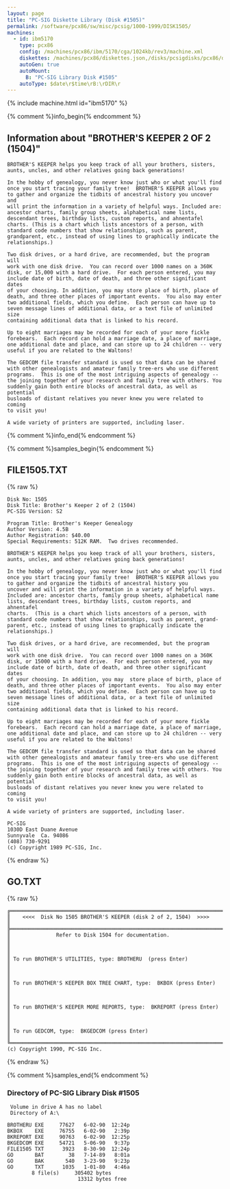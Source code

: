 ```yaml
---
layout: page
title: "PC-SIG Diskette Library (Disk #1505)"
permalink: /software/pcx86/sw/misc/pcsig/1000-1999/DISK1505/
machines:
  - id: ibm5170
    type: pcx86
    config: /machines/pcx86/ibm/5170/cga/1024kb/rev3/machine.xml
    diskettes: /machines/pcx86/diskettes.json,/disks/pcsigdisks/pcx86/diskettes.json
    autoGen: true
    autoMount:
      B: "PC-SIG Library Disk #1505"
    autoType: $date\r$time\rB:\rDIR\r
---
```


{% include machine.html id="ibm5170" %}

{% comment %}info_begin{% endcomment %}

## Information about "BROTHER'S KEEPER 2 OF 2 (1504)"

    BROTHER'S KEEPER helps you keep track of all your brothers, sisters,
    aunts, uncles, and other relatives going back generations!
    
    In the hobby of genealogy, you never know just who or what you'll find
    once you start tracing your family tree!  BROTHER'S KEEPER allows you
    to gather and organize the tidbits of ancestral history you uncover and
    will print the information in a variety of helpful ways. Included are:
    ancestor charts, family group sheets, alphabetical name lists,
    descendant trees, birthday lists, custom reports, and ahnentafel
    charts. (This is a chart which lists ancestors of a person, with
    standard code numbers that show relationships, such as parent,
    grandparent, etc., instead of using lines to graphically indicate the
    relationships.)
    
    Two disk drives, or a hard drive, are recommended, but the program will
    work with one disk drive.  You can record over 1000 names on a 360K
    disk, or 15,000 with a hard drive.  For each person entered, you may
    include date of birth, date of death, and three other significant dates
    of your choosing. In addition, you may store place of birth, place of
    death, and three other places of important events.  You also may enter
    two additional fields, which you define.  Each person can have up to
    seven message lines of additional data, or a text file of unlimited size
    containing additional data that is linked to his record.
    
    Up to eight marriages may be recorded for each of your more fickle
    forebears.  Each record can hold a marriage date, a place of marriage,
    one additional date and place, and can store up to 24 children -- very
    useful if you are related to the Waltons!
    
    The GEDCOM file transfer standard is used so that data can be shared
    with other genealogists and amateur family tree-ers who use different
    programs.  This is one of the most intriguing aspects of genealogy --
    the joining together of your research and family tree with others. You
    suddenly gain both entire blocks of ancestral data, as well as potential
    busloads of distant relatives you never knew you were related to coming
    to visit you!
    
    A wide variety of printers are supported, including laser.
{% comment %}info_end{% endcomment %}

{% comment %}samples_begin{% endcomment %}

## FILE1505.TXT

{% raw %}
```
Disk No: 1505                                                           
Disk Title: Brother's Keeper 2 of 2 (1504)                              
PC-SIG Version: S2                                                      
                                                                        
Program Title: Brother's Keeper Genealogy                               
Author Version: 4.5B                                                    
Author Registration: $40.00                                             
Special Requirements: 512K RAM.  Two drives recommended.                
                                                                        
BROTHER'S KEEPER helps you keep track of all your brothers, sisters,    
aunts, uncles, and other relatives going back generations!              
                                                                        
In the hobby of genealogy, you never know just who or what you'll find  
once you start tracing your family tree!  BROTHER'S KEEPER allows you   
to gather and organize the tidbits of ancestral history you             
uncover and will print the information in a variety of helpful ways.    
Included are: ancestor charts, family group sheets, alphabetical name   
lists, descendant trees, birthday lists, custom reports, and ahnentafel 
charts.  (This is a chart which lists ancestors of a person, with       
standard code numbers that show relationships, such as parent, grand-   
parent, etc., instead of using lines to graphically indicate the        
relationships.)                                                         
                                                                        
Two disk drives, or a hard drive, are recommended, but the program will 
work with one disk drive.  You can record over 1000 names on a 360K     
disk, or 15000 with a hard drive.  For each person entered, you may     
include date of birth, date of death, and three other significant dates 
of your choosing. In addition, you may  store place of birth, place of  
death, and three other places of important events.  You also may enter  
two additional fields, which you define.  Each person can have up to    
seven message lines of additional data, or a text file of unlimited size
containing additional data that is linked to his record.                
                                                                        
Up to eight marriages may be recorded for each of your more fickle      
forebears.  Each record can hold a marriage date, a place of marriage,  
one additional date and place, and can store up to 24 children -- very  
useful if you are related to the Waltons!                               
                                                                        
The GEDCOM file transfer standard is used so that data can be shared    
with other genealogists and amateur family tree-ers who use different   
programs.  This is one of the most intriguing aspects of genealogy --   
the joining together of your research and family tree with others. You  
suddenly gain both entire blocks of ancestral data, as well as potential
busloads of distant relatives you never knew you were related to coming 
to visit you!                                                           
                                                                        
A wide variety of printers are supported, including laser.              
                                                                        
PC-SIG                                                                  
1030D East Duane Avenue                                                 
Sunnyvale  Ca. 94086                                                    
(408) 730-9291                                                          
(c) Copyright 1989 PC-SIG, Inc.                                         
```
{% endraw %}

## GO.TXT

{% raw %}
```
╔═════════════════════════════════════════════════════════════════════════╗
║    <<<<  Disk No 1505 BROTHER'S KEEPER (disk 2 of 2, 1504)  >>>>        ║
╠═════════════════════════════════════════════════════════════════════════╣
║               Refer to Disk 1504 for documentation.                     ║
║                                                                         ║
║ To run BROTHER'S UTILITIES, type: BROTHERU  (press Enter)               ║
║                                                                         ║
║ To run BROTHER'S KEEPER BOX TREE CHART, type:  BKBOX (press Enter)      ║
║                                                                         ║
║ To run BROTHER'S KEEPER MORE REPORTS, type:  BKREPORT (press Enter)     ║
║                                                                         ║
║ To run GEDCOM, type:  BKGEDCOM (press Enter)                            ║
╚═════════════════════════════════════════════════════════════════════════╝
(c) Copyright 1990, PC-SIG Inc.
```
{% endraw %}

{% comment %}samples_end{% endcomment %}

### Directory of PC-SIG Library Disk #1505

     Volume in drive A has no label
     Directory of A:\

    BROTHERU EXE     77627   6-02-90  12:24p
    BKBOX    EXE     76755   6-02-90   2:39p
    BKREPORT EXE     90763   6-02-90  12:25p
    BKGEDCOM EXE     54721   5-06-90   9:37p
    FILE1505 TXT      3923   8-30-90  12:24p
    GO       BAT        38   7-14-89   8:01a
    GO       BAK       540   3-23-90   9:23p
    GO       TXT      1035   1-01-80   4:46a
            8 file(s)     305402 bytes
                           13312 bytes free
